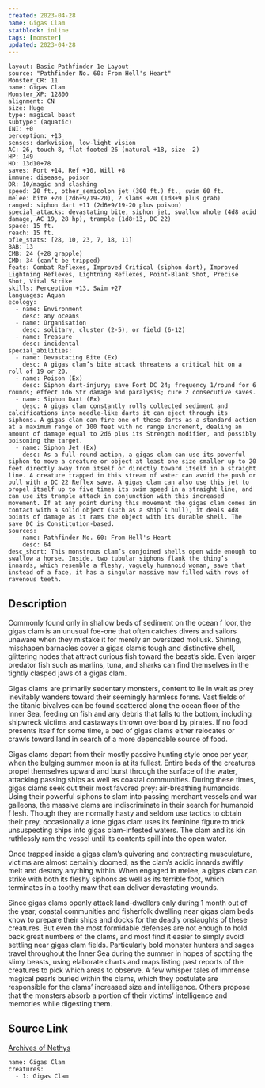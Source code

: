 ```yaml
---
created: 2023-04-28
name: Gigas Clam
statblock: inline
tags: [monster]
updated: 2023-04-28
---
```

```statblock
layout: Basic Pathfinder 1e Layout
source: "Pathfinder No. 60: From Hell's Heart"
Monster_CR: 11
name: Gigas Clam
Monster_XP: 12800
alignment: CN
size: Huge
type: magical beast
subtype: (aquatic)
INI: +0
perception: +13
senses: darkvision, low-light vision
AC: 26, touch 8, flat-footed 26 (natural +18, size -2)
HP: 149
HD: 13d10+78
saves: Fort +14, Ref +10, Will +8
immune: disease, poison
DR: 10/magic and slashing
speed: 20 ft., other_semicolon jet (300 ft.) ft., swim 60 ft.
melee: bite +20 (2d6+9/19-20), 2 slams +20 (1d8+9 plus grab)
ranged: siphon dart +11 (2d6+9/19-20 plus poison)
special_attacks: devastating bite, siphon jet, swallow whole (4d8 acid damage, AC 19, 28 hp), trample (1d8+13, DC 22)
space: 15 ft.
reach: 15 ft.
pf1e_stats: [28, 10, 23, 7, 18, 11]
BAB: 13
CMB: 24 (+28 grapple)
CMD: 34 (can’t be tripped)
feats: Combat Reflexes, Improved Critical (siphon dart), Improved Lightning Reflexes, Lightning Reflexes, Point-Blank Shot, Precise Shot, Vital Strike
skills: Perception +13, Swim +27
languages: Aquan
ecology:
  - name: Environment
    desc: any oceans
  - name: Organisation
    desc: solitary, cluster (2-5), or field (6-12)
  - name: Treasure
    desc: incidental
special_abilities:
  - name: Devastating Bite (Ex)
    desc: A gigas clam’s bite attack threatens a critical hit on a roll of 19 or 20.
  - name: Poison (Ex)
    desc: Siphon dart-injury; save Fort DC 24; frequency 1/round for 6 rounds; effect 1d6 Str damage and paralysis; cure 2 consecutive saves.
  - name: Siphon Dart (Ex)
    desc: A gigas clam constantly rolls collected sediment and calcifications into needle-like darts it can eject through its siphons. A gigas clam can fire one of these darts as a standard action at a maximum range of 100 feet with no range increment, dealing an amount of damage equal to 2d6 plus its Strength modifier, and possibly poisoning the target.
  - name: Siphon Jet (Ex)
    desc: As a full-round action, a gigas clam can use its powerful siphon to move a creature or object at least one size smaller up to 20 feet directly away from itself or directly toward itself in a straight line. A creature trapped in this stream of water can avoid the push or pull with a DC 22 Reflex save. A gigas clam can also use this jet to propel itself up to five times its swim speed in a straight line, and can use its trample attack in conjunction with this increased movement. If at any point during this movement the gigas clam comes in contact with a solid object (such as a ship’s hull), it deals 4d8 points of damage as it rams the object with its durable shell. The save DC is Constitution-based.
sources:
  - name: Pathfinder No. 60: From Hell's Heart
    desc: 64
desc_short: This monstrous clam’s conjoined shells open wide enough to swallow a horse. Inside, two tubular siphons flank the thing’s innards, which resemble a fleshy, vaguely humanoid woman, save that instead of a face, it has a singular massive maw filled with rows of ravenous teeth.
```
## Description
Commonly found only in shallow beds of sediment on the ocean f loor, the gigas clam is an unusual foe-one that often catches divers and sailors unaware when they mistake it for merely an oversized mollusk. Shining, misshapen barnacles cover a gigas clam’s tough and distinctive shell, glittering nodes that attract curious fish toward the beast’s side. Even larger predator fish such as marlins, tuna, and sharks can find themselves in the tightly clasped jaws of a gigas clam.

Gigas clams are primarily sedentary monsters, content to lie in wait as prey inevitably wanders toward their seemingly harmless forms. Vast fields of the titanic bivalves can be found scattered along the ocean floor of the Inner Sea, feeding on fish and any debris that falls to the bottom, including shipwreck victims and castaways thrown overboard by pirates. If no food presents itself for some time, a bed of gigas clams either relocates or crawls toward land in search of a more dependable source of food.

Gigas clams depart from their mostly passive hunting style once per year, when the bulging summer moon is at its fullest. Entire beds of the creatures propel themselves upward and burst through the surface of the water, attacking passing ships as well as coastal communities. During these times, gigas clams seek out their most favored prey: air-breathing humanoids. Using their powerful siphons to slam into passing merchant vessels and war galleons, the massive clams are indiscriminate in their search for humanoid f lesh. Though they are normally hasty and seldom use tactics to obtain their prey, occasionally a lone gigas clam uses its feminine figure to trick unsuspecting ships into gigas clam-infested waters. The clam and its kin ruthlessly ram the vessel until its contents spill into the open water.

Once trapped inside a gigas clam’s quivering and contracting musculature, victims are almost certainly doomed, as the clam’s acidic innards swiftly melt and destroy anything within. When engaged in melee, a gigas clam can strike with both its fleshy siphons as well as its terrible foot, which terminates in a toothy maw that can deliver devastating wounds.

Since gigas clams openly attack land-dwellers only during 1 month out of the year, coastal communities and fisherfolk dwelling near gigas clam beds know to prepare their ships and docks for the deadly onslaughts of these creatures. But even the most formidable defenses are not enough to hold back great numbers of the clams, and most find it easier to simply avoid settling near gigas clam fields. Particularly bold monster hunters and sages travel throughout the Inner Sea during the summer in hopes of spotting the slimy beasts, using elaborate charts and maps listing past reports of the creatures to pick which areas to observe. A few whisper tales of immense magical pearls buried within the clams, which they postulate are responsible for the clams’ increased size and intelligence. Others propose that the monsters absorb a portion of their victims’ intelligence and memories while digesting them.
## Source Link
[Archives of Nethys](https://aonprd.com/MonsterDisplay.aspx?ItemName=Gigas%20Clam)
```encounter-table
name: Gigas Clam
creatures:
  - 1: Gigas Clam
```
